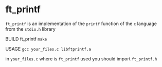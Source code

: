 # ft_printf

``ft_printf`` is an implementation of the ``printf`` function of the ``c`` language from the ``stdio.h`` library

BUILD ft_printf ``make``

USAGE ``gcc your_files.c libftprintf.a``

in ``your_files.c`` where is ``ft_printf`` used you should import ``ft_printf.h``
